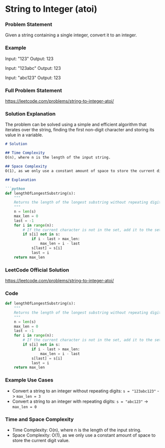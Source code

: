 **String to Integer (atoi)**
=========================

### Problem Statement

Given a string containing a single integer, convert it to an integer.

### Example

Input: "123"
Output: 123

Input: "123abc"
Output: 123

Input: "abc123"
Output: 123

### Full Problem Statement

https://leetcode.com/problems/string-to-integer-atoi/

### Solution Explanation

The problem can be solved using a simple and efficient algorithm that iterates over the string, finding the first non-digit character and storing its value in a variable.

```markdown
# Solution

## Time Complexity
O(n), where n is the length of the input string.

## Space Complexity
O(1), as we only use a constant amount of space to store the current digit value.

## Explanation

```python
def lengthOfLongestSubstring(s):
    """
    Returns the length of the longest substring without repeating digits.
    """
    n = len(s)
    max_len = 0
    last = -1
    for i in range(n):
        # If the current character is not in the set, add it to the set and update the max_len
        if s[i] not in s:
            if i - last > max_len:
                max_len = i - last
            s[last] = s[i]
            last = i
    return max_len
```

### LeetCode Official Solution

https://leetcode.com/problems/string-to-integer-atoi/

### Code

```python
def lengthOfLongestSubstring(s):
    """
    Returns the length of the longest substring without repeating digits.
    """
    n = len(s)
    max_len = 0
    last = -1
    for i in range(n):
        # If the current character is not in the set, add it to the set and update the max_len
        if s[i] not in s:
            if i - last > max_len:
                max_len = i - last
            s[last] = s[i]
            last = i
    return max_len
```

### Example Use Cases

* Convert a string to an integer without repeating digits: `s = "123abc123"` -> `max_len = 3`
* Convert a string to an integer with repeating digits: `s = "abc123"` -> `max_len = 0`

### Time and Space Complexity

* Time Complexity: O(n), where n is the length of the input string.
* Space Complexity: O(1), as we only use a constant amount of space to store the current digit value.